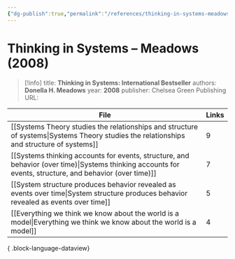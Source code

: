 ```yaml
---
{"dg-publish":true,"permalink":"/references/thinking-in-systems-meadows-2008/"}
---
```



# Thinking in Systems – Meadows (2008)

> [!info]
> title: **Thinking in Systems: International Bestseller**
> authors: **Donella H. Meadows**
> year: **2008**
> publisher: Chelsea Green Publishing
> URL: 



| File                                                                                                                                                        | Links |
| ----------------------------------------------------------------------------------------------------------------------------------------------------------- | ----- |
| [[Systems Theory studies the relationships and structure of systems\|Systems Theory studies the relationships and structure of systems]]                 | 9     |
| [[Systems thinking accounts for events, structure, and behavior (over time)\|Systems thinking accounts for events, structure, and behavior (over time)]] | 7     |
| [[System structure produces behavior revealed as events over time\|System structure produces behavior revealed as events over time]]                     | 5     |
| [[Everything we think we know about the world is a model\|Everything we think we know about the world is a model]]                                       | 4     |

{ .block-language-dataview}
